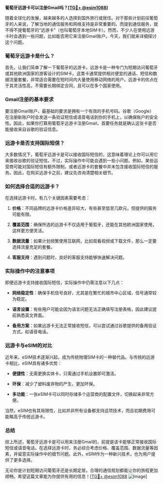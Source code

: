 **葡萄牙远游卡可以注册Gmail吗？[[TG💪+ @esim1088](https://t.me/s/esim1088)]**

随着全球化的发展，越来越多的人选择到国外旅行或居住。对于那些计划前往葡萄牙的人来说，了解当地的通信服务和网络支持是非常重要的。而提到通信服务，就不得不提葡萄牙的“远游卡”（也叫葡萄牙本地SIM卡）。然而，不少人在使用远游卡时会遇到一些问题，比如能否用它来注册Gmail账户。今天，我们就来详细探讨这个问题。

### 葡萄牙远游卡是什么？

首先，让我们简单了解一下葡萄牙的远游卡。远游卡是一种专门为短期访问葡萄牙或其他欧洲国家的游客设计的SIM卡。这类卡通常提供相对便宜的通话、短信和数据流量套餐，非常适合需要在短时间内大量使用移动网络的用户。远游卡的优点在于其灵活性高，不需要长期绑定合同，且可以在多个国家使用。

### Gmail注册的基本要求

要注册Gmail账户，最基础的要求是拥有一个有效的手机号码。谷歌（Google）在注册新账户时会发送一条验证短信或语音电话到你的手机上，以确保账户的安全性。因此，如果你打算用葡萄牙远游卡注册Gmail，首要任务就是确认这张卡是否能接收来自谷歌的验证信息。

### 远游卡是否支持国际短信？

大多数情况下，葡萄牙远游卡是可以接收国际短信的，这意味着理论上你可以用它来接收谷歌的验证短信。不过，实际操作中可能会遇到一些小问题。例如，某些运营商可能对国际短信有额外限制，或者远游卡的套餐中并未包含接收国际短信的服务。因此，在购买远游卡之前，建议先咨询清楚相关细节。

### 如何选择合适的远游卡？

在选择远游卡时，有几个关键因素需要考虑：

1. **价格**：不同品牌的远游卡价格差异较大，有些甚至低至几欧元，但提供的服务可能有限。
   
2. **覆盖范围**：确保所选的远游卡不仅适用于葡萄牙，还能在其他欧洲国家使用，这样更方便灵活。

3. **数据流量**：如果计划频繁使用互联网，比如观看视频或下载文件，那么一定要选择流量充足的套餐。

4. **客服支持**：遇到问题时，良好的客服支持能够快速解决问题。

### 实际操作中的注意事项

即便远游卡支持接收国际短信，实际操作中仍需注意以下几点：

- **网络稳定性**：确保手机信号良好，尤其是在繁忙的城市中心区域，信号通常较为稳定。
  
- **语言设置**：有些用户可能会因为语言问题无法正确填写注册表格，因此建议提前熟悉英文界面。

- **备用方案**：如果远游卡无法正常接收短信，可以尝试通过谷歌提供的备用验证方式，如语音电话。

### 远游卡与eSIM的对比

近年来，eSIM技术逐渐兴起，成为传统物理SIM卡的一种替代品。与传统的远游卡相比，eSIM具有诸多优势：

- **便捷性**：无需更换实体卡，只需通过手机设置即可激活。
  
- **环保**：减少了塑料废弃物的产生，更加环保。

- **多功能**：一张eSIM卡可以同时存储多个运营商的配置文件，切换起来非常方便。

当然，eSIM也有其局限性，比如并非所有设备都支持这项技术，而且初期费用可能略高于传统远游卡。

### 总结

综上所述，葡萄牙远游卡是可以用来注册Gmail的，前提是该卡能够正常接收国际短信或语音电话。在选择远游卡时，务必综合考虑价格、覆盖范围、数据流量等因素，并留意实际操作中的细节问题。此外，eSIM作为一种新兴技术，也为用户提供了更多选择。

无论你是计划短期访问葡萄牙还是长期定居，合理的通信规划都能让你的旅程更加顺畅。希望这篇文章能为你提供有用的信息！[[TG💪+ @esim1088](https://t.me/s/esim1088) ![Image](https://i.postimg.cc/4NQfJmqS/Snipaste-2025-05-13-00-14-12.png)]